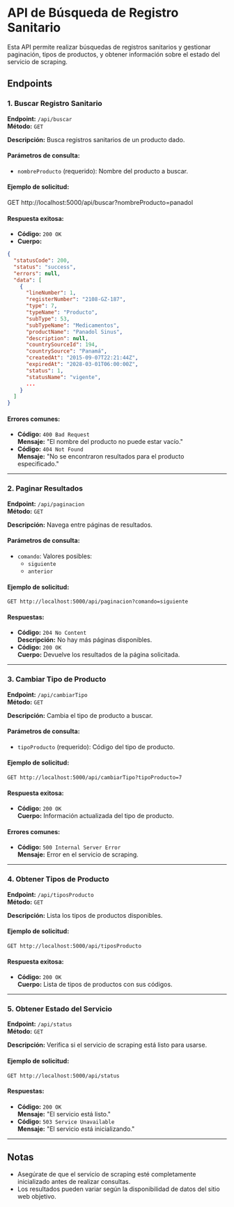 # API de Búsqueda de Registro Sanitario

Esta API permite realizar búsquedas de registros sanitarios y gestionar paginación, tipos de productos, y obtener información sobre el estado del servicio de scraping.

## Endpoints

### 1. Buscar Registro Sanitario
**Endpoint:** `/api/buscar`  
**Método:** `GET`

**Descripción:** Busca registros sanitarios de un producto dado.

#### Parámetros de consulta:
- `nombreProducto` (requerido): Nombre del producto a buscar.

#### Ejemplo de solicitud:

GET http://localhost:5000/api/buscar?nombreProducto=panadol

#### Respuesta exitosa:
- **Código:** `200 OK`
- **Cuerpo:**

```json
{
  "statusCode": 200,
  "status": "success",
  "errors": null,
  "data": [
    {
      "lineNumber": 1,
      "registerNumber": "2108-GZ-187",
      "type": 7,
      "typeName": "Producto",
      "subType": 53,
      "subTypeName": "Medicamentos",
      "productName": "Panadol Sinus",
      "description": null,
      "countrySourceId": 194,
      "countrySource": "Panamá",
      "createdAt": "2015-09-07T22:21:44Z",
      "expiredAt": "2028-03-01T06:00:00Z",
      "status": 1,
      "statusName": "vigente",
      ...
    }
  ]
}
```

#### Errores comunes:
- **Código:** `400 Bad Request`  
  **Mensaje:** "El nombre del producto no puede estar vacío."
- **Código:** `404 Not Found`  
  **Mensaje:** "No se encontraron resultados para el producto especificado."

---

### 2. Paginar Resultados
**Endpoint:** `/api/paginacion`  
**Método:** `GET`

**Descripción:** Navega entre páginas de resultados.

#### Parámetros de consulta:
- `comando`: Valores posibles:
  - `siguiente`
  - `anterior`

#### Ejemplo de solicitud:
```
GET http://localhost:5000/api/paginacion?comando=siguiente
```

#### Respuestas:
- **Código:** `204 No Content`  
  **Descripción:** No hay más páginas disponibles.
- **Código:** `200 OK`  
  **Cuerpo:** Devuelve los resultados de la página solicitada.

---

### 3. Cambiar Tipo de Producto
**Endpoint:** `/api/cambiarTipo`  
**Método:** `GET`

**Descripción:** Cambia el tipo de producto a buscar.

#### Parámetros de consulta:
- `tipoProducto` (requerido): Código del tipo de producto.

#### Ejemplo de solicitud:
```
GET http://localhost:5000/api/cambiarTipo?tipoProducto=7
```

#### Respuesta exitosa:
- **Código:** `200 OK`  
  **Cuerpo:** Información actualizada del tipo de producto.

#### Errores comunes:
- **Código:** `500 Internal Server Error`  
  **Mensaje:** Error en el servicio de scraping.

---

### 4. Obtener Tipos de Producto
**Endpoint:** `/api/tiposProducto`  
**Método:** `GET`

**Descripción:** Lista los tipos de productos disponibles.

#### Ejemplo de solicitud:
```
GET http://localhost:5000/api/tiposProducto
```

#### Respuesta exitosa:
- **Código:** `200 OK`  
  **Cuerpo:** Lista de tipos de productos con sus códigos.

---

### 5. Obtener Estado del Servicio
**Endpoint:** `/api/status`  
**Método:** `GET`

**Descripción:** Verifica si el servicio de scraping está listo para usarse.

#### Ejemplo de solicitud:
```
GET http://localhost:5000/api/status
```

#### Respuestas:
- **Código:** `200 OK`  
  **Mensaje:** "El servicio está listo."
- **Código:** `503 Service Unavailable`  
  **Mensaje:** "El servicio está inicializando."

---

## Notas
- Asegúrate de que el servicio de scraping esté completamente inicializado antes de realizar consultas.
- Los resultados pueden variar según la disponibilidad de datos del sitio web objetivo.

